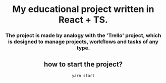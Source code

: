 
<div align="center">

# My educational project written in React + TS.

### The project is made by analogy with the 'Trello' project, which is designed to manage projects, workflows and tasks of any type.

## how to start the project?
`yarn start`

 </div>


